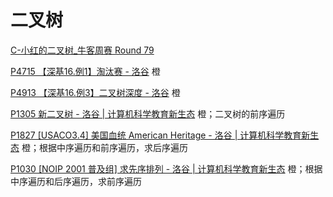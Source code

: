 # 二叉树

[C-小红的二叉树_牛客周赛 Round 79](https://ac.nowcoder.com/acm/contest/100902/C) 

[P4715 【深基16.例1】淘汰赛 - 洛谷](https://www.luogu.com.cn/problem/P4715) 橙

[P4913 【深基16.例3】二叉树深度 - 洛谷](https://www.luogu.com.cn/problem/P4913) 橙

[P1305 新二叉树 - 洛谷 | 计算机科学教育新生态](https://www.luogu.com.cn/problem/P1305) 橙；二叉树的前序遍历

[P1827 [USACO3.4] 美国血统 American Heritage - 洛谷 | 计算机科学教育新生态](https://www.luogu.com.cn/problem/P1827) 橙；根据中序遍历和前序遍历，求后序遍历

[P1030 [NOIP 2001 普及组] 求先序排列 - 洛谷 | 计算机科学教育新生态](https://www.luogu.com.cn/problem/P1030) 橙；根据中序遍历和后序遍历，求前序遍历



